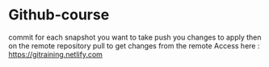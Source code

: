 # Github-course
 
commit for each snapshot you want to take
push you changes to apply then on the remote repository
pull to get changes from the remote
Access here : 
https://gitraining.netlify.com